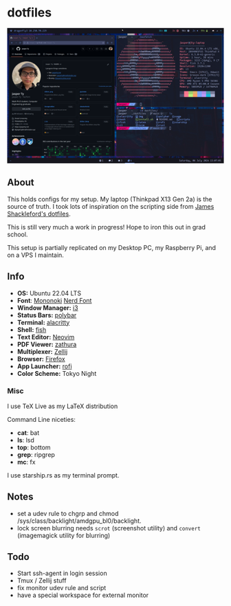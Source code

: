 # dotfiles

![screenshot](img/screenshot2.png)

## About

This holds configs for my setup. My laptop (Thinkpad X13 Gen 2a) is the source of truth. I took lots of inspiration on the scripting side from [James Shackleford's dotfiles](https://github.com/tshack/dotfiles).

This is still very much a work in progress! Hope to iron this out in grad school.

This setup is partially replicated on my Desktop PC, my Raspberry Pi, and on a VPS I maintain.

## Info

- **OS:** Ubuntu 22.04 LTS
- **Font**: [Mononoki](https://github.com/madmalik/mononoki) [Nerd Font](https://www.nerdfonts.com/)
- **Window Manager:** [i3](https://i3wm.org/)
- **Status Bars:** [polybar](https://github.com/polybar/polybar)
- **Terminal:** [alacritty](https://github.com/alacritty/alacritty)
- **Shell:** [fish](https://fishshell.com/)
- **Text Editor:** [Neovim](https://neovim.io/)
- **PDF Viewer:** [zathura](https://pwmt.org/projects/zathura/)
- **Multiplexer:** [Zellij](https://zellij.dev/)
- **Browser:** [Firefox](https://www.mozilla.org/en-US/firefox/)
- **App Launcher:** [rofi](https://github.com/davatorium/rofi)
- **Color Scheme:** Tokyo Night

### Misc

I use TeX Live as my LaTeX distribution

Command Line niceties:
- **cat**: bat
- **ls**: lsd
- **top**: bottom 
- **grep**: ripgrep
- **mc**: fx

I use starship.rs as my terminal prompt.

## Notes

- set a udev rule to chgrp and chmod /sys/class/backlight/amdgpu_bl0/backlight.
- lock screen blurring needs `scrot` (screenshot utility) and `convert` (imagemagick utility for blurring)

## Todo

- Start ssh-agent in login session
- Tmux / Zellij stuff
- fix monitor udev rule and script
- have a special workspace for external monitor
